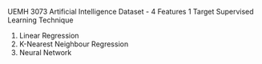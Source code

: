 UEMH 3073 Artificial Intelligence
Dataset - 4 Features 1 Target
Supervised Learning Technique
1. Linear Regression
2. K-Nearest Neighbour Regression
3. Neural Network
